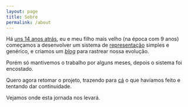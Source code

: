 ```yaml
---
layout: page
title: Sobre
permalink: /about
---
```


Há [uns 14 anos atrás](http://khondaj.blogspot.com/2007/05/apresentao.html),
eu e meu filho mais velho (na época com 9 anos) começamos a desenvolver um
sistema de [representação](http://pt.wikipedia.org/wiki/RPG_(jogo)) simples e
genérico, e criamos um [*blog*](http://khondaj.blogspot.com/) para rastrear
nossa evolução.

Porém só mantivemos o trabalho por alguns meses, depois o sistema foi encostado.

Quero agora retomar o projeto, trazendo para [cá](//hondaj.cacilhas.info/) o que
havíamos feito e tentando dar continuidade.

Vejamos onde esta jornada nos levará.
